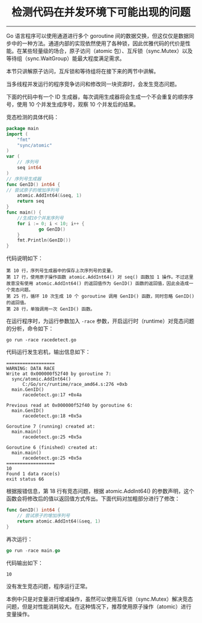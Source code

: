 <center><h1>检测代码在并发环境下可能出现的问题</h1></center>

---

Go 语言程序可以使用通道进行多个 goroutine 间的数据交换，但这仅仅是数据同步中的一种方法。通道内部的实现依然使用了各种锁，因此优雅代码的代价是性能。在某些轻量级的场合，原子访问（atomic 包）、互斥锁（sync.Mutex）以及等待组（sync.WaitGroup）能最大程度满足需求。

本节只讲解原子访问，互斥锁和等待组将在接下来的两节中讲解。

当多线程并发运行的程序竞争访问和修改同一块资源时，会发生竞态问题。

下面的代码中有一个 ID 生成器，每次调用生成器将会生成一个不会重复的顺序序号，使用 10 个并发生成序号，观察 10 个并发后的结果。

竞态检测的具体代码：

```go
package main
import (
    "fmt"
    "sync/atomic"
)
var (
    // 序列号
    seq int64
)
// 序列号生成器
func GenID() int64 {
// 尝试原子的增加序列号
    atomic.AddInt64(&seq, 1)
    return seq
}
func main() {
    //生成10个并发序列号
    for i := 0; i < 10; i++ {
            go GenID()
    }
    fmt.Println(GenID())
}
```

代码说明如下：

```
第 10 行，序列号生成器中的保存上次序列号的变量。
第 17 行，使用原子操作函数 atomic.AddInt64() 对 seq() 函数加 1 操作。不过这里故意没有使用 atomic.AddInt64() 的返回值作为 GenID() 函数的返回值，因此会造成一个竞态问题。
第 25 行，循环 10 次生成 10 个 goroutine 调用 GenID() 函数，同时忽略 GenID() 的返回值。
第 28 行，单独调用一次 GenID() 函数。
```

在运行程序时，为运行参数加入 `-race` 参数，开启运行时（runtime）对竞态问题的分析，命令如下：

```
go run -race racedetect.go
```

代码运行发生宕机，输出信息如下：

```
==================
WARNING: DATA RACE
Write at 0x000000f52f40 by goroutine 7:
  sync/atomic.AddInt64()
      C:/Go/src/runtime/race_amd64.s:276 +0xb
  main.GenID()
      racedetect.go:17 +0x4a

Previous read at 0x000000f52f40 by goroutine 6:
  main.GenID()
      racedetect.go:18 +0x5a

Goroutine 7 (running) created at:
  main.main()
      racedetect.go:25 +0x5a

Goroutine 6 (finished) created at:
  main.main()
      racedetect.go:25 +0x5a
==================
10
Found 1 data race(s)
exit status 66
```

根据报错信息，第 18 行有竞态问题，根据 atomic.AddInt64() 的参数声明，这个函数会将修改后的值以返回值方式传出。下面代码对加粗部分进行了修改：

```go
func GenID() int64 {
    // 尝试原子的增加序列号
    return atomic.AddInt64(&seq, 1)
}
```

再次运行：

```go
go run -race main.go
```

代码输出如下：

```
10
```

没有发生竞态问题，程序运行正常。

本例中只是对变量进行增减操作，虽然可以使用互斥锁（sync.Mutex）解决竞态问题，但是对性能消耗较大。在这种情况下，推荐使用原子操作（atomic）进行变量操作。
